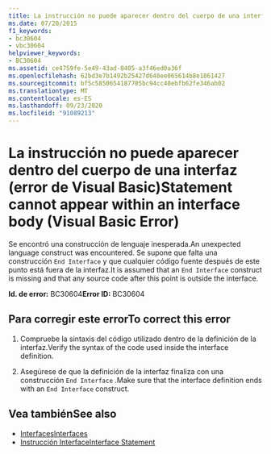 ```yaml
---
title: La instrucción no puede aparecer dentro del cuerpo de una interfaz (error de Visual Basic)
ms.date: 07/20/2015
f1_keywords:
- bc30604
- vbc30604
helpviewer_keywords:
- BC30604
ms.assetid: ce4759fe-5e49-43ad-8405-a3f46ed0a36f
ms.openlocfilehash: 62bd3e7b1492b25427d648ee065614b8e1861427
ms.sourcegitcommit: bf5c5850654187705bc94cc40ebfb62fe346ab02
ms.translationtype: MT
ms.contentlocale: es-ES
ms.lasthandoff: 09/23/2020
ms.locfileid: "91089213"
---
```

# <a name="statement-cannot-appear-within-an-interface-body-visual-basic-error"></a><span data-ttu-id="75ce2-102">La instrucción no puede aparecer dentro del cuerpo de una interfaz (error de Visual Basic)</span><span class="sxs-lookup"><span data-stu-id="75ce2-102">Statement cannot appear within an interface body (Visual Basic Error)</span></span>

<span data-ttu-id="75ce2-103">Se encontró una construcción de lenguaje inesperada.</span><span class="sxs-lookup"><span data-stu-id="75ce2-103">An unexpected language construct was encountered.</span></span> <span data-ttu-id="75ce2-104">Se supone que falta una construcción `End Interface` y que cualquier código fuente después de este punto está fuera de la interfaz.</span><span class="sxs-lookup"><span data-stu-id="75ce2-104">It is assumed that an `End Interface` construct is missing and that any source code after this point is outside the interface.</span></span>  
  
 <span data-ttu-id="75ce2-105">**Id. de error:** BC30604</span><span class="sxs-lookup"><span data-stu-id="75ce2-105">**Error ID:** BC30604</span></span>  
  
## <a name="to-correct-this-error"></a><span data-ttu-id="75ce2-106">Para corregir este error</span><span class="sxs-lookup"><span data-stu-id="75ce2-106">To correct this error</span></span>  
  
1. <span data-ttu-id="75ce2-107">Compruebe la sintaxis del código utilizado dentro de la definición de la interfaz.</span><span class="sxs-lookup"><span data-stu-id="75ce2-107">Verify the syntax of the code used inside the interface definition.</span></span>  
  
2. <span data-ttu-id="75ce2-108">Asegúrese de que la definición de la interfaz finaliza con una construcción `End Interface` .</span><span class="sxs-lookup"><span data-stu-id="75ce2-108">Make sure that the interface definition ends with an `End Interface` construct.</span></span>  
  
## <a name="see-also"></a><span data-ttu-id="75ce2-109">Vea también</span><span class="sxs-lookup"><span data-stu-id="75ce2-109">See also</span></span>

- [<span data-ttu-id="75ce2-110">Interfaces</span><span class="sxs-lookup"><span data-stu-id="75ce2-110">Interfaces</span></span>](../programming-guide/language-features/interfaces/index.md)
- [<span data-ttu-id="75ce2-111">Instrucción Interface</span><span class="sxs-lookup"><span data-stu-id="75ce2-111">Interface Statement</span></span>](../language-reference/statements/interface-statement.md)
